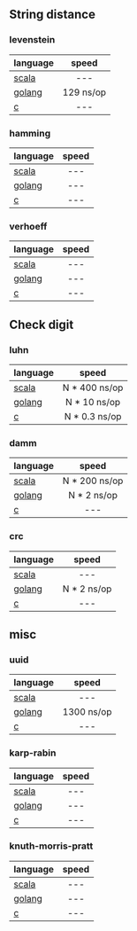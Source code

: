 
## String distance

### levenstein

| language      | speed  |
| ------------- |:------:|
| [scala](https://github.com/jancajthaml-scala/levenstein) | --- |
| [golang](https://github.com/jancajthaml-go/levenstein)   | 129 ns/op |
| [c](https://github.com/jancajthaml-c/levenstein)         | --- |

### hamming

| language      | speed  |
| ------------- |:------:|
| [scala](https://github.com/jancajthaml-scala/hamming) | --- |
| [golang](https://github.com/jancajthaml-go/hamming)   | --- |
| [c](https://github.com/jancajthaml-c/hamming)         | --- |

### verhoeff

| language      | speed  |
| ------------- |:------:|
| [scala](https://github.com/jancajthaml-scala/verhoeff) | --- |
| [golang](https://github.com/jancajthaml-go/verhoeff)   | --- |
| [c](https://github.com/jancajthaml-c/verhoeff)         | --- |

## Check digit

### luhn

| language      | speed  |
| ------------- |:------:|
| [scala](https://github.com/jancajthaml-scala/luhn) | N * 400 ns/op |
| [golang](https://github.com/jancajthaml-go/luhn)   | N * 10 ns/op  |
| [c](https://github.com/jancajthaml-c/luhn)         | N * 0.3 ns/op |

### damm

| language      | speed  |
| ------------- |:------:|
| [scala](https://github.com/jancajthaml-scala/damm) | N * 200 ns/op |
| [golang](https://github.com/jancajthaml-go/damm)   | N * 2 ns/op |
| [c](https://github.com/jancajthaml-c/damm)         | --- |

### crc

| language      | speed  |
| ------------- |:------:|
| [scala](https://github.com/jancajthaml-scala/crc) | --- |
| [golang](https://github.com/jancajthaml-go/crc)   | N * 2 ns/op |
| [c](https://github.com/jancajthaml-c/crc)         | --- |

## misc

### uuid

| language      | speed  |
| ------------- |:------:|
| [scala](https://github.com/jancajthaml-scala/uuid) | --- |
| [golang](https://github.com/jancajthaml-go/uuid)   | 1300 ns/op |
| [c](https://github.com/jancajthaml-c/uuid)         | --- |

### karp-rabin

| language      | speed  |
| ------------- |:------:|
| [scala](https://github.com/jancajthaml-scala/kr) | --- |
| [golang](https://github.com/jancajthaml-go/kr)   | --- |
| [c](https://github.com/jancajthaml-c/kr)         | --- |

### knuth-morris-pratt

| language      | speed  |
| ------------- |:------:|
| [scala](https://github.com/jancajthaml-scala/kmp) | --- |
| [golang](https://github.com/jancajthaml-go/kmp)   | --- |
| [c](https://github.com/jancajthaml-c/kmp)         | --- |





